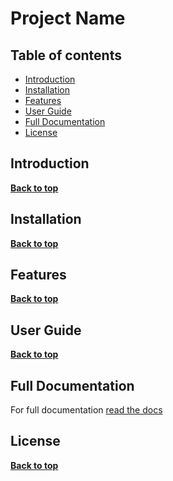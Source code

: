 # Project Name

## Table of contents

- [Introduction](#introduction)
- [Installation](#installation)
- [Features](#features)
- [User Guide](#user-guide)
- [Full Documentation](#full-documentation)
- [License](#license)

## Introduction

**[Back to top](#table-of-contents)**

## Installation

**[Back to top](#table-of-contents)**

## Features

**[Back to top](#table-of-contents)**

## User Guide

**[Back to top](#table-of-contents)**

## Full Documentation

For full documentation [read the docs]()

## License

**[Back to top](#table-of-contents)**
